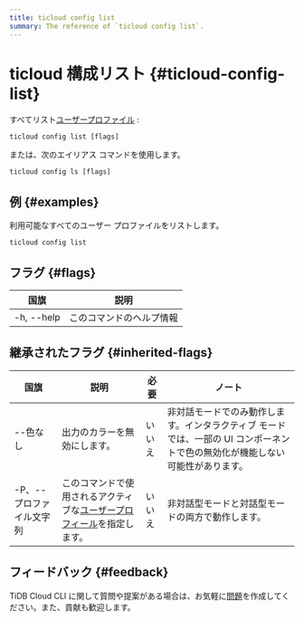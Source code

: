 ```yaml
---
title: ticloud config list
summary: The reference of `ticloud config list`.
---
```


# ticloud 構成リスト {#ticloud-config-list}

すべてリスト[ユーザープロファイル](/tidb-cloud/cli-reference.md#user-profile) :

```shell
ticloud config list [flags]
```

または、次のエイリアス コマンドを使用します。

```shell
ticloud config ls [flags]
```

## 例 {#examples}

利用可能なすべてのユーザー プロファイルをリストします。

```shell
ticloud config list
```

## フラグ {#flags}

| 国旗         | 説明           |
| ---------- | ------------ |
| -h, --help | このコマンドのヘルプ情報 |

## 継承されたフラグ {#inherited-flags}

| 国旗             | 説明                                                                               | 必要  | ノート                                                               |
| -------------- | -------------------------------------------------------------------------------- | --- | ----------------------------------------------------------------- |
| --色なし          | 出力のカラーを無効にします。                                                                   | いいえ | 非対話モードでのみ動作します。インタラクティブ モードでは、一部の UI コンポーネントで色の無効化が機能しない可能性があります。 |
| -P、--プロファイル文字列 | このコマンドで使用されるアクティブな[ユーザープロフィール](/tidb-cloud/cli-reference.md#user-profile)を指定します。 | いいえ | 非対話型モードと対話型モードの両方で動作します。                                          |

## フィードバック {#feedback}

TiDB Cloud CLI に関して質問や提案がある場合は、お気軽に[問題](https://github.com/tidbcloud/tidbcloud-cli/issues/new/choose)を作成してください。また、貢献も歓迎します。
